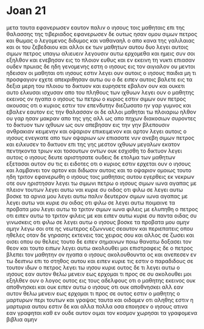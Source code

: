 # Joan 21
μετα ταυτα εφανερωσεν εαυτον παλιν ο ιησους τοις μαθηταις  επι της θαλασσης της τιβεριαδος εφανερωσεν δε ουτως
ησαν ομου σιμων πετρος και θωμας ο λεγομενος διδυμος και ναθαναηλ ο απο κανα της γαλιλαιας και οι του ζεβεδαιου και αλλοι εκ των μαθητων αυτου δυο
λεγει αυτοις σιμων πετρος υπαγω αλιευειν λεγουσιν αυτω ερχομεθα και ημεις συν σοι εξηλθον και ενεβησαν εις το πλοιον ευθυς και εν εκεινη τη νυκτι επιασαν ουδεν
πρωιας δε ηδη γενομενης εστη ο ιησους εις τον αιγιαλον ου μεντοι ηδεισαν οι μαθηται οτι ιησους εστιν
λεγει ουν αυτοις ο ιησους παιδια μη τι προσφαγιον εχετε απεκριθησαν αυτω ου
ο δε ειπεν αυτοις βαλετε εις τα δεξια μερη του πλοιου το δικτυον και ευρησετε εβαλον ουν και ουκετι αυτο ελκυσαι ισχυσαν απο του πληθους των ιχθυων
λεγει ουν ο μαθητης εκεινος ον ηγαπα ο ιησους τω πετρω ο κυριος εστιν σιμων ουν πετρος ακουσας οτι ο κυριος εστιν τον επενδυτην διεζωσατο ην γαρ γυμνος και εβαλεν εαυτον εις την θαλασσαν
οι δε αλλοι μαθηται τω πλοιαριω ηλθον ου γαρ ησαν μακραν απο της γης αλλ ως απο πηχων διακοσιων συροντες το δικτυον των ιχθυων
ως ουν απεβησαν εις την γην βλεπουσιν ανθρακιαν κειμενην και οψαριον επικειμενον και αρτον
λεγει αυτοις ο ιησους ενεγκατε απο των οψαριων ων επιασατε νυν
ανεβη σιμων πετρος και ειλκυσεν το δικτυον επι της γης μεστον ιχθυων μεγαλων εκατον πεντηκοντα τριων και τοσουτων οντων ουκ εσχισθη το δικτυον
λεγει αυτοις ο ιησους δευτε αριστησατε ουδεις δε ετολμα των μαθητων εξετασαι αυτον συ τις ει ειδοτες οτι ο κυριος εστιν
ερχεται ουν ο ιησους και λαμβανει τον αρτον και διδωσιν αυτοις και το οψαριον ομοιως
τουτο ηδη τριτον εφανερωθη ο ιησους τοις μαθηταις αυτου εγερθεις εκ νεκρων
οτε ουν ηριστησαν λεγει τω σιμωνι πετρω ο ιησους σιμων ιωνα αγαπας με πλειον τουτων λεγει αυτω ναι κυριε συ οιδας οτι φιλω σε λεγει αυτω βοσκε τα αρνια μου
λεγει αυτω παλιν δευτερον σιμων ιωνα αγαπας με λεγει αυτω ναι κυριε συ οιδας οτι φιλω σε λεγει αυτω ποιμαινε τα προβατα μου
λεγει αυτω το τριτον σιμων ιωνα φιλεις με ελυπηθη ο πετρος οτι ειπεν αυτω το τριτον φιλεις με και ειπεν αυτω κυριε συ παντα οιδας συ γινωσκεις οτι φιλω σε λεγει αυτω ο ιησους βοσκε τα προβατα μου
αμην αμην λεγω σοι οτε ης νεωτερος εζωννυες σεαυτον και περιεπατεις οπου ηθελες οταν δε γηρασης εκτενεις τας χειρας σου και αλλος σε ζωσει και οισει οπου ου θελεις
τουτο δε ειπεν σημαινων ποιω θανατω δοξασει τον θεον και τουτο ειπων λεγει αυτω ακολουθει μοι
επιστραφεις δε ο πετρος βλεπει τον μαθητην ον ηγαπα ο ιησους ακολουθουντα ος και ανεπεσεν εν τω δειπνω επι το στηθος αυτου και ειπεν κυριε τις εστιν ο παραδιδους σε
τουτον ιδων ο πετρος λεγει τω ιησου κυριε ουτος δε τι
λεγει αυτω ο ιησους εαν αυτον θελω μενειν εως ερχομαι τι προς σε συ ακολουθει μοι
εξηλθεν ουν ο λογος ουτος εις τους αδελφους οτι ο μαθητης εκεινος ουκ αποθνησκει και ουκ ειπεν αυτω ο ιησους οτι ουκ αποθνησκει αλλ εαν αυτον θελω μενειν εως ερχομαι τι προς σε
ουτος εστιν ο μαθητης ο μαρτυρων περι τουτων και γραψας ταυτα και οιδαμεν οτι αληθης εστιν η μαρτυρια αυτου
εστιν δε και αλλα πολλα οσα εποιησεν ο ιησους ατινα εαν γραφηται καθ εν ουδε αυτον οιμαι τον κοσμον χωρησαι τα γραφομενα βιβλια αμην
